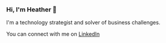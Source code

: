 ### Hi, I'm Heather 👋

I'm a technology strategist and solver of business challenges.

You can connect with me on [LinkedIn](https://www.linkedin.com/in/heatherjohalloran/)

<!--
**heatheroh/heatheroh** is a ✨ _special_ ✨ repository because its `README.md` (this file) appears on your GitHub profile.

Here are some ideas to get you started:

- 🔭 I’m currently working on ...
- 🌱 I’m currently learning ...
- 👯 I’m looking to collaborate on ...
- 🤔 I’m looking for help with ...
- 💬 Ask me about ...
- 📫 How to reach me: ...
- 😄 Pronouns: ...
- ⚡ Fun fact: ...
-->
